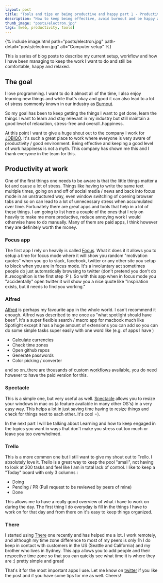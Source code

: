 ```yaml
---
layout: post
title: "Tools and tips on being productive and happy part 1 - Productivity at work"
description: "How to keep being effective, avoid burnout and be happy at work and outside."
thumb_image: "posts/electron.jpg"
tags: [web, productivity, tools]
---
```


{% include image.html path="posts/electron.jpg" path-detail="posts/electron.jpg" alt="Computer setup" %}

This is series of blog posts to describe my current setup, workflow and how I have been managing to keep the work I want to do and still be comfortable, happy and relaxed.

## The goal

I love programming. I want to do it almost all of the time, I also enjoy learning new things and while that's okay and good it can also lead to a lot of stress commonly known in our industry as [Burnout](https://en.wikipedia.org/wiki/Occupational_burnout).

So my goal has been to keep getting the things I want to get done, learn the things I want to learn and stay relevant in my industry but still maintain a good level of relaxation, stress-free and overall..happiness.

At this point I want to give a huge shout out to the company I work for [JOBIQO](https://www.jobiqo.com/en). It's such a great place to work where everyone is very aware of productivity / good environment. Being effective and keeping a good level of work happiness is not a myth. This company has shown me this and I thank everyone in the team for this.

## Productivity at work

One of the first things one needs to be aware is that the little things matter a lot and cause a lot of stress. Things like having to write the same text multiple times, going on and off of social media / news and back into focus mode in an unstructured way, even window switching of opening browser tabs and so on can lead to a lot of unnecessary stress when accumulated over time. Fortunately there are great apps and tools that help in a lot of these things. I am going to list here a couple of the ones that I rely on heavily to make me more productive, reduce annoying work I would otherwise have to do manually. Many of them are paid apps, I think however they are definitely worth the money.

### Focus app

The first app I rely on heavily is called [Focus](https://heyfocus.com/). What it does it it allows you to setup a time for focus mode where it will show you random "motivation quotes" when you go to slack, facebook, twitter or any other site you setup to block when you are in focus mode. It's a involuntary act sometimes people do just automatically browsing to twitter (don't pretend you don't do it..recognition is the first step :P ). So with this app when in focus mode you "accidentally" open twitter it will show you a nice quote like "Inspiration exists, but it needs to find you working."

### Alfred

[Alfred](https://www.alfredapp.com) is perhaps my favourite app in the whole world. I can't recommend it enough. Alfred was described to me once as "what spotlight should have been". It's a super flexible search / macro app for macbook much like Spotlight except it has a huge amount of extensions you can add so you can do some simple tasks super easily with one word like (e.g. of apps I have )

-  Calculate currencies
-  Check time zones
-  Open github repos
-  Generate passwords
-  Color picking / converter

and so on..there are thousands of custom [workflows](https://www.alfredapp.com/workflows/) available, you do need however to have the paid version for this.

### Spectacle 

This is a simple one, but very useful as well. [Spectacle](https://www.spectacleapp.com/) allows you to resize your windows in mac os (a feature available in many other OS's) in a very easy way. This helps a lot in just saving time having to resize things and check for things next to each other..It's cool =).

In the next part I will be talking about Learning and how to keep engaged in the topics you want in ways that don't make you stress out too much or leave you too overwhelmed.


### Trello

This is a more common one but I still want to give my shout out to Trello. I absolutely love it. Trello is a great way to keep the pool "small", not having to look at 200 tasks and feel like I am in total lack of control. I like to keep a "Today" board with only 3 columns : 

-  Doing
-  Pending / PR (Pull request to be reviewed by peers of mine)
-  Done

This allows me to have a really good overview of what i have to work on during the day. The first thing I do everyday is fill in the things I have to work on for that day and from there on it's easy to keep things organized.

### There

I started using [There](https://there.pm/) one recently and has helped me a lot. I work remotely, and although my time zone difference to most of my peers is only 1h I do keep in contact with customers in the US (Seattle and California) and my brother who lives in Sydney. This app allows you to add people and their respective time zone so that you can quickly see what time it is where they are :) pretty simple and great!

That's it for the most important apps I use. Let me know on [twitter](https://twitter.com/joaogarin) if you like the post and if you have some tips for me as well. Cheers!
